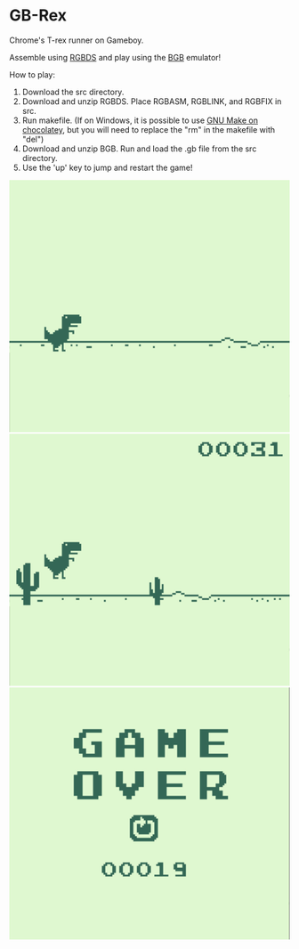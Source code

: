 # GB-Rex
Chrome's T-rex runner on Gameboy. 

Assemble using [RGBDS](https://github.com/rednex/rgbds) and play using the [BGB](http://bgb.bircd.org/) emulator!

How to play:
1. Download the src directory.
2. Download and unzip RGBDS. Place RGBASM, RGBLINK, and RGBFIX in src.
3. Run makefile. (If on Windows, it is possible to use [GNU Make on chocolatey](https://stackoverflow.com/a/54086635), but you will need to replace the "rm" in the makefile with "del")
4. Download and unzip BGB. Run and load the .gb file from the src directory.
5. Use the 'up' key to jump and restart the game!

![start](https://raw.githubusercontent.com/victorczhou/GB-Rex/master/screenshots/start.jpg)
![ingame](https://raw.githubusercontent.com/victorczhou/GB-Rex/master/screenshots/ingame.jpg)
![gameover](https://raw.githubusercontent.com/victorczhou/GB-Rex/master/screenshots/gameover.jpg)
